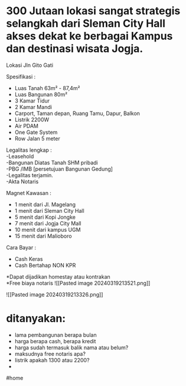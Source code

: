 # 300 Jutaan lokasi sangat strategis selangkah dari Sleman City Hall akses dekat ke berbagai Kampus dan destinasi wisata Jogja.  
  
Lokasi Jln Gito Gati  
  
Spesifikasi :  
- Luas Tanah 63m² - 87,4m²  
- Luas Bangunan 80m²  
- 3 Kamar Tidur  
- 2 Kamar Mandi  
- Carport, Taman depan, Ruang Tamu, Dapur, Balkon  
- Listrik 2200W  
- Air PDAM  
- One Gate System  
- Row Jalan 5 meter  
  
Legalitas lengkap :  
-Leasehold  
-Bangunan Diatas Tanah SHM pribadi  
-PBG /IMB [persetujuan Bangunan Gedung]  
-Legalitas terjamin.  
-Akta Notaris  
  
Magnet Kawasan :  
- 1 menit dari Jl. Magelang  
- 1 menit dari Sleman City Hall  
- 5 menit dari Kopi Jongke  
- 7 menit dari Jogja City Mall  
- 10 menit dari kampus UGM  
- 15 menit dari Malioboro  
  
Cara Bayar :  
- Cash Keras  
- Cash Bertahap NON KPR  
  
*Dapat dijadikan homestay atau kontrakan  
*Free biaya notaris
![[Pasted image 20240319213521.png]]

![[Pasted image 20240319213326.png]]

# ditanyakan:
- lama pembangunan berapa bulan
- harga berapa cash, berapa kredit
- harga sudah termasuk balik nama atau belum?
- maksudnya free notaris apa?
- listrik apakah 1300 atau 2200?
- 

#home 